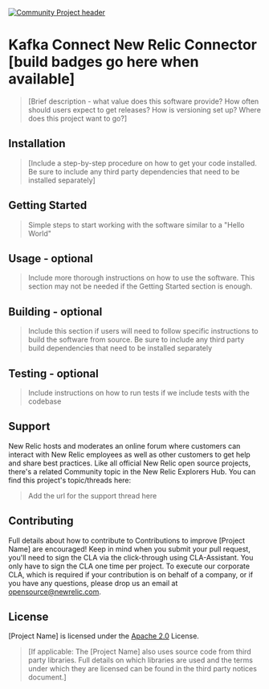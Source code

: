 [![Community Project header](https://github.com/newrelic/open-source-office/raw/master/examples/categories/images/Community_Project.png)](https://github.com/newrelic/open-source-office/blob/master/examples/categories/index.md#community-project)

# Kafka Connect New Relic Connector [build badges go here when available]

>[Brief description - what value does this software provide? How often should users expect to get releases? How is versioning set up? Where does this project want to go?]

## Installation

> [Include a step-by-step procedure on how to get your code installed. Be sure to include any third party dependencies that need to be installed separately]

## Getting Started
>Simple steps to start working with the software similar to a "Hello World"

## Usage - optional
>Include more thorough instructions on how to use the software. This section may not be needed if the Getting Started section is enough.


## Building - optional

>Include this section if users will need to follow specific instructions to build the software from source. Be sure to include any third party build dependencies that need to be installed separately

## Testing - optional

>Include instructions on how to run tests if we include tests with the codebase

## Support

New Relic hosts and moderates an online forum where customers can interact with New Relic employees as well as other customers to get help and share best practices. Like all official New Relic open source projects, there's a related Community topic in the New Relic Explorers Hub. You can find this project's topic/threads here:

>Add the url for the support thread here

## Contributing
Full details about how to contribute to
Contributions to improve [Project Name] are encouraged! Keep in mind when you submit your pull request, you'll need to sign the CLA via the click-through using CLA-Assistant. You only have to sign the CLA one time per project.
To execute our corporate CLA, which is required if your contribution is on behalf of a company, or if you have any questions, please drop us an email at opensource@newrelic.com.

## License
[Project Name] is licensed under the [Apache 2.0](http://apache.org/licenses/LICENSE-2.0.txt) License.
>[If applicable: The [Project Name] also uses source code from third party libraries. Full details on which libraries are used and the terms under which they are licensed can be found in the third party notices document.]
